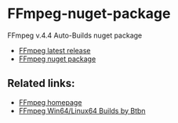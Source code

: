 # FFmpeg-nuget-package
FFmpeg v.4.4 Auto-Builds nuget package

- [FFmpeg latest release](https://github.com/Zerpico/FFmpeg-nuget-package/releases/latest)
- [FFmpeg nuget package](https://www.nuget.org/packages/FFMpeg.runtime)

## Related links:
- [FFmpeg homepage](https://ffmpeg.org/)
- [FFmpeg Win64/Linux64 Builds by Btbn](https://github.com/BtbN/FFmpeg-Builds)
